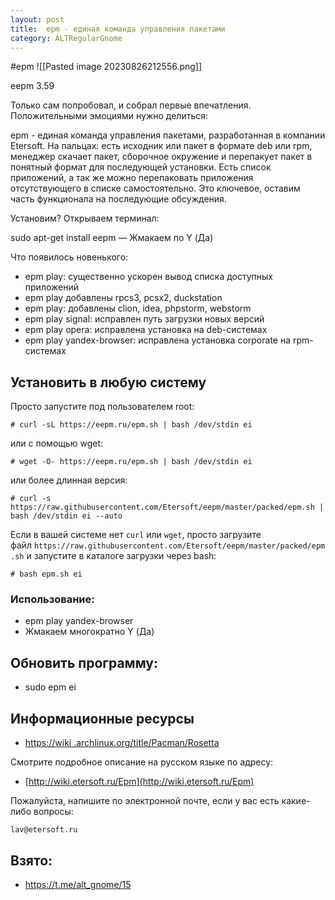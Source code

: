 ```yaml
---
layout: post
title:  epm - единая команда управления пакетами
category: ALTRegularGnome
---
```



#epm
![[Pasted image 20230826212556.png]]

eepm 3.59

Только сам попробовал, и собрал первые впечатления. Положительными эмоциями нужно делиться:

epm - единая команда управления пакетами, разработанная в компании Etersoft. На пальцах: есть исходник или пакет в формате deb или rpm, менеджер скачает пакет, сборочное окружение и перепакует пакет в понятный формат для последующей установки. Есть список приложений, а так же можно перепаковать приложения отсутствующего в списке самостоятельно. Это ключевое, оставим  часть функционала на последующие обсуждения. 

Установим? Открываем терминал:

sudo apt-get install eepm
—
Жмакаем по Y (Да)

Что появилось новенького:
* epm play: существенно ускорен вывод списка доступных приложений
* epm play добавлены rpcs3, pcsx2, duckstation
* epm play: добавлены clion, idea, phpstorm, webstorm
* epm play signal: исправлен путь загрузки новых версий
* epm play opera: исправлена установка на deb-системах
* epm play yandex-browser: исправлена установка corporate на rpm-системах

## Установить в любую систему

Просто запустите под пользователем root:

```
# curl -sL https://eepm.ru/epm.sh | bash /dev/stdin ei
```

или с помощью wget:

```
# wget -O- https://eepm.ru/epm.sh | bash /dev/stdin ei
```

или более длинная версия:

```
# curl -s https://raw.githubusercontent.com/Etersoft/eepm/master/packed/epm.sh | bash /dev/stdin ei --auto
```

Если в вашей системе нет `curl` или `wget`, просто загрузите файл `https://raw.githubusercontent.com/Etersoft/eepm/master/packed/epm.sh` и запустите в каталоге загрузки через bash:

```
# bash epm.sh ei
```
### Использование:

- epm play yandex-browser
- Жмакаем многократно Y (Да)

## Обновить программу:

- sudo epm ei

## Информационные ресурсы

- [https://wiki .archlinux.org/title/Pacman/Rosetta](https://wiki.archlinux.org/title/Pacman/Rosetta)

Смотрите подробное описание на русском языке по адресу:


- [http://wiki.etersoft.ru/Epm](http://wiki.etersoft.ru/Epm)

Пожалуйста, напишите по электронной почте, если у вас есть какие-либо вопросы: 

`lav@etersoft.ru`

## Взято:

- https://t.me/alt_gnome/15

